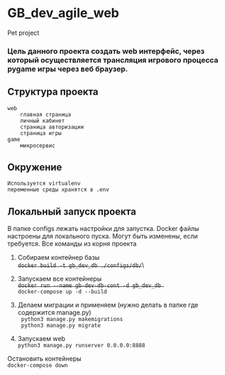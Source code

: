 # GB_dev_agile_web
Pet project 
###  Цель данного проекта создать web интерфейс, через который осуществляется трансляция игрового процесса pygame игры через веб браузер. ##
## Структура проекта  
    web  
        главная страница
        личный кабинет
        страница авторизации
        страница игры
    game
        микросервис

## Окружение
    Используется virtualenv
    переменные среды хранятся в .env

## Локальный запуск проекта
В папке configs  лежать настройки для запустка. Docker файлы настроены для локального пуска. Могут быть изменены,
если требуется. Все команды из корня проекта


1. Собираем контейнер базы\
~~``` docker build -t gb_dev_db ./configs/db/ ```~~\

2. Запускаем все контейнеры\
~~```docker run --name gb-dev-db-cont -d gb_dev_db ```~~\
```docker-compose up -d --build```
3. Делаем миграции и применяем (нужно делать в папке где содержится manage.py)\
``` python3 manage.py makemigrations```\
``` python3 manage.py migrate```
4. Запускаем web\
```python3 manage.py runserver 0.0.0.0:8888```

Остановить контейнеры\
```docker-compose down```

